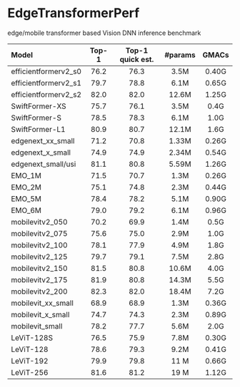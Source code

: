 # EdgeTransformerPerf
edge/mobile transformer based Vision DNN inference benchmark

| Model | Top-1 |  Top-1 quick est. | #params | GMACs |
|:---------------|:----:|:---:|:--:|:--:|
| efficientformerv2_s0 |   76.2   |  76.3  |  3.5M    |   0.40G   |
| efficientformerv2_s1 |   79.7   |  78.8  |  6.1M    |   0.65G   |
| efficientformerv2_s2 |   82.0   |  82.0  | 12.6M    |   1.25G   |
| SwiftFormer-XS |   75.7   |  76.1  |  3.5M   |   0.4G   |
| SwiftFormer-S  |   78.5   |  78.3  |  6.1M   |   1.0G   |
| SwiftFormer-L1 |   80.9   |  80.7  | 12.1M   |   1.6G   |
| edgenext_xx_small  |   71.2   |  70.8  | 1.33M   |   0.26G   |
| edgenext_x_small   |   74.9   |  74.9  | 2.34M   |   0.54G   |
| edgenext_small/usi |   81.1   |  80.8  | 5.59M   |   1.26G   |
| EMO_1M  |   71.5   |  70.7  | 1.3M   |   0.26G   |
| EMO_2M  |   75.1   |  74.8  | 2.3M   |   0.44G   |
| EMO_5M  |   78.4   |  78.2  | 5.1M   |   0.90G   |
| EMO_6M  |   79.0   |  79.2  | 6.1M   |   0.96G   |
| mobilevitv2_050  |   70.2   |  69.9  |  1.4M   |   0.5G   |
| mobilevitv2_075  |   75.6   |  75.0  |  2.9M   |   1.0G   |
| mobilevitv2_100  |   78.1   |  77.9  |  4.9M   |   1.8G   |
| mobilevitv2_125  |   79.7   |  79.1  |  7.5M   |   2.8G   |
| mobilevitv2_150  |   81.5   |  80.8  | 10.6M   |   4.0G   |
| mobilevitv2_175  |   81.9   |  80.8  | 14.3M   |   5.5G   |
| mobilevitv2_200  |   82.3   |  82.0  | 18.4M   |   7.2G   |
| mobilevit_xx_small  |   68.9   |  68.9  | 1.3M   |   0.36G   |
| mobilevit_x_small   |   74.7   |  74.3  | 2.3M   |   0.89G   |
| mobilevit_small     |   78.2   |  77.7  | 5.6M   |   2.0G   |
| LeViT-128S     |   76.5   |  75.9  | 7.8M   |   0.30G   |
| LeViT-128      |   78.6   |  79.3  | 9.2M   |   0.41G   |
| LeViT-192      |   79.9   |  79.8  | 11 M   |   0.66G   |
| LeViT-256      |   81.6   |  81.2  | 19 M   |   1.12G   |

